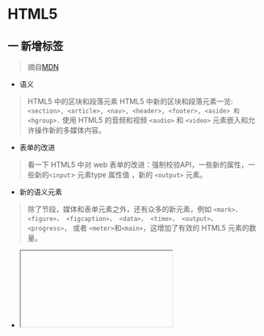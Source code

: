 # HTML5
## 一 新增标签
   > 摘自[MDN](https://developer.mozilla.org/zh-CN/docs/Web/Guide/HTML/HTML5)
* 语义
> HTML5 中的区块和段落元素
> HTML5 中新的区块和段落元素一览: `<section>, <article>, <nav>, <header>, <footer>, <aside> 和 <hgroup>.`
> 使用 HTML5 的音频和视频
> `<audio>` 和 `<video>` 元素嵌入和允许操作新的多媒体内容。
* 表单的改进
> 看一下 HTML5 中对 web 表单的改进：强制校验API，一些新的属性，一些新的`<input`> 元素type 属性值 ，新的 `<output>` 元素。
* 新的语义元素
> 除了节段，媒体和表单元素之外，还有众多的新元素，例如 `<mark>， <figure>， <figcaption>， <data>， <time>， <output>， <progress>`， 或者 `<meter>`和`<main>`，这增加了有效的 HTML5 元素的数量。
* <iframe> 的改进
> 使用 sandbox， seamless， 和 srcdoc 属性，作者们现在可以精确控制 `<iframe>` 元素的安全级别以及期望的渲染。
